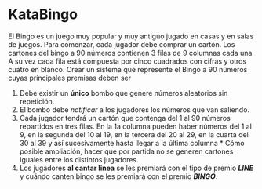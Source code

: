 # KataBingo #

El Bingo es un juego muy popular y muy antiguo jugado en casas y en salas de juegos. Para comenzar, cada jugador debe comprar 
un cartón. Los cartones del bingo a 90 números contienen 3 filas de 9 columnas cada una. A su vez cada fila está compuesta por 
cinco cuadrados con cifras y otros cuatro en blanco. Crear un sistema que represente el Bingo a 90 números cuyas principales 
premisas deben ser

  1. Debe existir un **único** bombo que genere números aleatorios sin repetición.
  2. El bombo debe *notificar* a los jugadores los números que van saliendo.
  3. Cada jugador tendrá un cartón que contenga del 1 al 90 números repartidos en tres filas. En la 1a columna pueden haber
     números del 1 al 9, en la segunda del 10 al 19, en la tercera del 20 al 29, en la cuarta del 30 al 39 y así sucesivamente
     hasta llegar a la última columna
    * Cómo posible ampliación, hacer que por partida no se generen cartones iguales entre los distintos jugadores.
  3. Los jugadores **al cantar linea** se les premiará con el tipo de premio _**LINE**_ y cuándo canten bingo se les premiará
     con el premio _**BINGO**_.